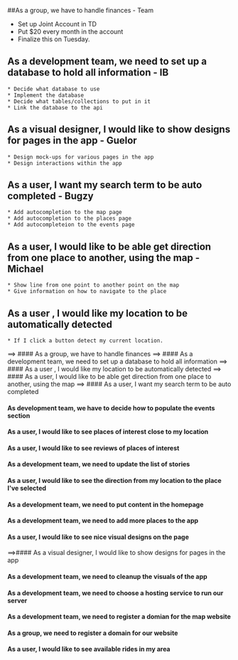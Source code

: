 ##As a group, we have to handle finances - Team
   * Set up Joint Account in TD
   * Put $20 every month in the account
   * Finalize this on Tuesday.

## As a development team, we need to set up a database to hold all information - IB
    * Decide what database to use
    * Implement the database
    * Decide what tables/collections to put in it
    * Link the database to the api

## As a visual designer, I would like to show designs for pages in the app - Guelor
    * Design mock-ups for various pages in the app
    * Design interactions within the app

## As a user, I want my search term to be auto completed - Bugzy
    * Add autocompletion to the map page
    * Add autocompletion to the places page
    * Add autocompleteion to the events page

## As a user, I would like to be able get direction from one place to another, using the map - Michael
    * Show line from one point to another point on the map
    * Give information on how to navigate to the place

## As a user , I would like my location to be automatically detected
    * If I click a button detect my current location.

==> #### As a group, we have to handle finances
==> #### As a development team, we need to set up a database to hold all information
==> #### As a user , I would like my location to be automatically detected
==> #### As a user, I would like to be able get direction from one place to another, using the map
==> #### As a user, I want my search term to be auto completed
#### As development team, we have to decide how to populate the events section
#### As a user, I would like to see places of interest close to my location
#### As a user, I would like to see reviews of places of interest
#### As a development team, we need to update the list of stories
#### As a user, I would like to see the direction from my location to the place I've selected
#### As a development team, we  need to put content in the homepage
#### As a development team, we need to add more places to the app
#### As a user, I would like to see nice visual designs on the page
==>#### As a visual designer, I would like to show designs for pages in the app
#### As a development team, we need to cleanup the visuals of the app
#### As a development team, we need to choose a hosting service to run our server
#### As a development team, we need to register a domian for the map website
#### As a group, we need to register a domain for our website
#### As a user, I would like to see available rides in my area
